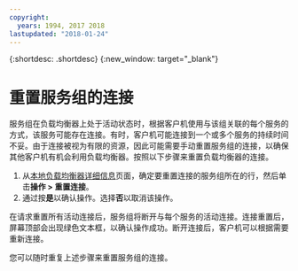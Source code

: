 ```yaml
---
copyright:
  years: 1994, 2017 2018
lastupdated: "2018-01-24"
---
```


{:shortdesc: .shortdesc}
{:new_window: target="_blank"}

# 重置服务组的连接

服务组在负载均衡器上处于活动状态时，根据客户机使用与该组关联的每个服务的方式，该服务可能存在连接。有时，客户机可能连接到一个或多个服务的持续时间不妥。由于连接被视为有限的资源，因此可能需要手动重置服务组的连接，以确保其他客户机有机会利用负载均衡器。按照以下步骤来重置负载均衡器的连接。

1. 从[本地负载均衡器详细信息](view-all-load-balancers.html)页面，确定要重置连接的服务组所在的行，然后单击**操作 > 重置连接**。
2. 通过按**是**以确认操作。选择**否**以取消该操作。

在请求重置所有活动连接后，服务组将断开与每个服务的活动连接。连接重置后，屏幕顶部会出现绿色文本框，以确认操作成功。断开连接后，客户机可以根据需要重新连接。 

您可以随时重复上述步骤来重置服务组的连接。
